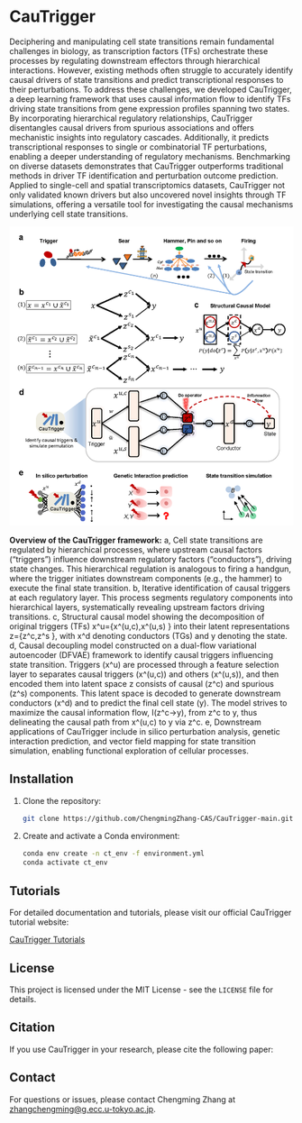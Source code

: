 
# CauTrigger

Deciphering and manipulating cell state transitions remain fundamental challenges in biology, as transcription factors (TFs) orchestrate these processes by regulating downstream effectors through hierarchical interactions. However, existing methods often struggle to accurately identify causal drivers of state transitions and predict transcriptional responses to their perturbations. To address these challenges, we developed CauTrigger, a deep learning framework that uses causal information flow to identify TFs driving state transitions from gene expression profiles spanning two states. By incorporating hierarchical regulatory relationships, CauTrigger disentangles causal drivers from spurious associations and offers mechanistic insights into regulatory cascades. Additionally, it predicts transcriptional responses to single or combinatorial TF perturbations, enabling a deeper understanding of regulatory mechanisms. Benchmarking on diverse datasets demonstrates that CauTrigger outperforms traditional methods in driver TF identification and perturbation outcome prediction. Applied to single-cell and spatial transcriptomics datasets, CauTrigger not only validated known drivers but also uncovered novel insights through TF simulations, offering a versatile tool for investigating the causal mechanisms underlying cell state transitions.

![CauTrigger Overview](docs/CauTrigger_overview.png)

**Overview of the CauTrigger framework:**
a, Cell state transitions are regulated by hierarchical processes, where upstream causal factors (“triggers”) influence downstream regulatory factors (“conductors”), driving state changes. This hierarchical regulation is analogous to firing a handgun, where the trigger initiates downstream components (e.g., the hammer) to execute the final state transition. b, Iterative identification of causal triggers at each regulatory layer. This process segments regulatory components into hierarchical layers, systematically revealing upstream factors driving transitions. c, Structural causal model showing the decomposition of original triggers (TFs) x^u={x^(u,c),x^(u,s) } into their latent representations z={z^c,z^s }, with x^d denoting conductors (TGs) and y denoting the state. d, Causal decoupling model constructed on a dual-flow variational autoencoder (DFVAE) framework to identify causal triggers influencing state transition. Triggers (x^u) are processed through a feature selection layer to separates causal triggers (x^(u,c)) and others (x^(u,s)), and then encoded them into latent space z consists of causal (z^c) and spurious (z^s) components. This latent space is decoded to generate downstream conductors (x^d) and to predict the final cell state (y). The model strives to maximize the causal information flow, I(z^c→y), from z^c to y, thus delineating the causal path from x^(u,c) to y via z^c. e, Downstream applications of CauTrigger include in silico perturbation analysis, genetic interaction prediction, and vector field mapping for state transition simulation, enabling functional exploration of cellular processes.


## Installation

1. Clone the repository:
   ```bash
   git clone https://github.com/ChengmingZhang-CAS/CauTrigger-main.git
   ```
   
2. Create and activate a Conda environment:
   ```bash
   conda env create -n ct_env -f environment.yml
   conda activate ct_env
   ```


## Tutorials

For detailed documentation and tutorials, please visit our official CauTrigger tutorial website:

[CauTrigger Tutorials](https://caufinder-tutorials.readthedocs.io/en/latest/index.html)

## License

This project is licensed under the MIT License - see the `LICENSE` file for details.

## Citation

If you use CauTrigger in your research, please cite the following paper:



## Contact

For questions or issues, please contact Chengming Zhang at zhangchengming@g.ecc.u-tokyo.ac.jp.
